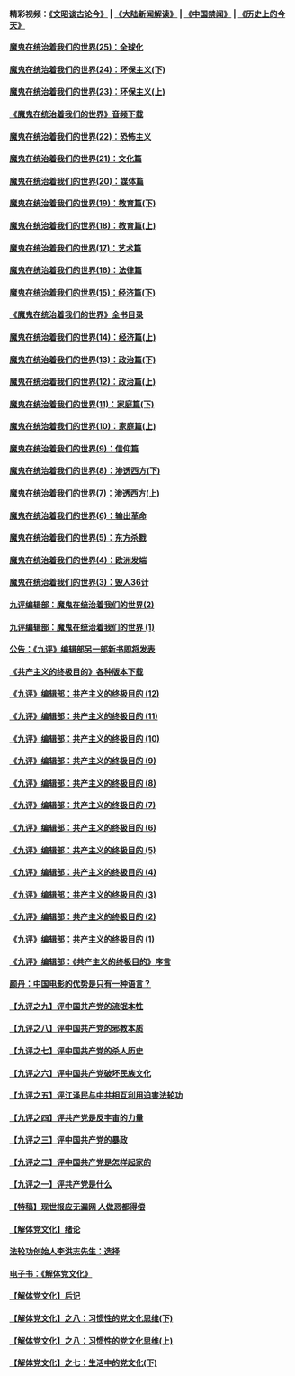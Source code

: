 #### 精彩视频：[《文昭谈古论今》](https://github.com/gfw-breaker/wenzhao/blob/master/README.md?t=12071231) | [《大陆新闻解读》](https://github.com/gfw-breaker/ntdtv-comedy/blob/master/README.md?t=12071231) | [《中国禁闻》](https://github.com/gfw-breaker/ntdtv-news/blob/master/README.md?t=12071231) | [《历史上的今天》](https://github.com/gfw-breaker/today-in-history/blob/master/README.md?t=12071231) 

#### [魔鬼在统治着我们的世界(25)：全球化](../pages/nsc422/n10788205.md?t=12071231) 

#### [魔鬼在统治着我们的世界(24)：环保主义(下)](../pages/nsc422/n10695307.md?t=12071231) 

#### [魔鬼在统治着我们的世界(23)：环保主义(上)](../pages/nsc422/n10688613.md?t=12071231) 

#### [《魔鬼在统治着我们的世界》音频下载](../pages/nsc422/n10635553.md?t=12071231) 

#### [魔鬼在统治着我们的世界(22)：恐怖主义](../pages/nsc422/n10614727.md?t=12071231) 

#### [魔鬼在统治着我们的世界(21)：文化篇](../pages/nsc422/n10597706.md?t=12071231) 

#### [魔鬼在统治着我们的世界(20)：媒体篇](../pages/nsc422/n10586579.md?t=12071231) 

#### [魔鬼在统治着我们的世界(19)：教育篇(下)](../pages/nsc422/n10564808.md?t=12071231) 

#### [魔鬼在统治着我们的世界(18)：教育篇(上)](../pages/nsc422/n10526970.md?t=12071231) 

#### [魔鬼在统治着我们的世界(17)：艺术篇](../pages/nsc422/n10499093.md?t=12071231) 

#### [魔鬼在统治着我们的世界(16)：法律篇](../pages/nsc422/n10485969.md?t=12071231) 

#### [魔鬼在统治着我们的世界(15)：经济篇(下)](../pages/nsc422/n10469975.md?t=12071231) 

#### [《魔鬼在统治着我们的世界》全书目录](../pages/nsc422/n10464261.md?t=12071231) 

#### [魔鬼在统治着我们的世界(14)：经济篇(上)](../pages/nsc422/n10457370.md?t=12071231) 

#### [魔鬼在统治着我们的世界(13)：政治篇(下)](../pages/nsc422/n10448270.md?t=12071231) 

#### [魔鬼在统治着我们的世界(12)：政治篇(上)](../pages/nsc422/n10444576.md?t=12071231) 

#### [魔鬼在统治着我们的世界(11)：家庭篇(下)](../pages/nsc422/n10440961.md?t=12071231) 

#### [魔鬼在统治着我们的世界(10)：家庭篇(上)](../pages/nsc422/n10435448.md?t=12071231) 

#### [魔鬼在统治着我们的世界(9)：信仰篇](../pages/nsc422/n10432159.md?t=12071231) 

#### [魔鬼在统治着我们的世界(8)：渗透西方(下)](../pages/nsc422/n10429603.md?t=12071231) 

#### [魔鬼在统治着我们的世界(7)：渗透西方(上)](../pages/nsc422/n10426013.md?t=12071231) 

#### [魔鬼在统治着我们的世界(6)：输出革命](../pages/nsc422/n10421536.md?t=12071231) 

#### [魔鬼在统治着我们的世界(5)：东方杀戮](../pages/nsc422/n10417707.md?t=12071231) 

#### [魔鬼在统治着我们的世界(4)：欧洲发端](../pages/nsc422/n10414890.md?t=12071231) 

#### [魔鬼在统治着我们的世界(3)：毁人36计](../pages/nsc422/n10411583.md?t=12071231) 

#### [九评编辑部：魔鬼在统治着我们的世界(2)](../pages/nsc422/n10410036.md?t=12071231) 

#### [九评编辑部：魔鬼在统治着我们的世界 (1)](../pages/nsc422/n10406825.md?t=12071231) 

#### [公告：《九评》编辑部另一部新书即将发表](../pages/nsc422/n10405104.md?t=12071231) 

#### [《共产主义的终极目的》各种版本下载](../pages/nsc422/n10022138.md?t=12071231) 

#### [《九评》编辑部：共产主义的终极目的 (12)](../pages/nsc422/n9933272.md?t=12071231) 

#### [《九评》编辑部：共产主义的终极目的 (11)](../pages/nsc422/n9924973.md?t=12071231) 

#### [《九评》编辑部：共产主义的终极目的 (10)](../pages/nsc422/n9920883.md?t=12071231) 

#### [《九评》编辑部：共产主义的终极目的 (9)](../pages/nsc422/n9916363.md?t=12071231) 

#### [《九评》编辑部：共产主义的终极目的 (8)](../pages/nsc422/n9912488.md?t=12071231) 

#### [《九评》编辑部：共产主义的终极目的 (7)](../pages/nsc422/n9901176.md?t=12071231) 

#### [《九评》编辑部：共产主义的终极目的 (6)](../pages/nsc422/n9899359.md?t=12071231) 

#### [《九评》编辑部：共产主义的终极目的 (5)](../pages/nsc422/n9893174.md?t=12071231) 

#### [《九评》编辑部：共产主义的终极目的 (4)](../pages/nsc422/n9891246.md?t=12071231) 

#### [《九评》编辑部：共产主义的终极目的 (3)](../pages/nsc422/n9879879.md?t=12071231) 

#### [《九评》编辑部：共产主义的终极目的 (2)](../pages/nsc422/n9876205.md?t=12071231) 

#### [《九评》编辑部：共产主义的终极目的 (1)](../pages/nsc422/n9865857.md?t=12071231) 

#### [《九评》编辑部：《共产主义的终极目的》序言](../pages/nsc422/n9862666.md?t=12071231) 

#### [颜丹：中国电影的优势是只有一种语言？](../pages/nsc422/n9583062.md?t=12071231) 

#### [【九评之九】评中国共产党的流氓本性](../pages/nsc422/n737542.md?t=12071231) 

#### [【九评之八】评中国共产党的邪教本质](../pages/nsc422/n735942.md?t=12071231) 

#### [【九评之七】评中国共产党的杀人历史](../pages/nsc422/n733806.md?t=12071231) 

#### [【九评之六】评中国共产党破坏民族文化](../pages/nsc422/n731667.md?t=12071231) 

#### [【九评之五】评江泽民与中共相互利用迫害法轮功](../pages/nsc422/n730058.md?t=12071231) 

#### [【九评之四】评共产党是反宇宙的力量](../pages/nsc422/n727814.md?t=12071231) 

#### [【九评之三】评中国共产党的暴政](../pages/nsc422/n725597.md?t=12071231) 

#### [【九评之二】评中国共产党是怎样起家的](../pages/nsc422/n723946.md?t=12071231) 

#### [【九评之一】评共产党是什么](../pages/nsc422/n722529.md?t=12071231) 

#### [【特稿】现世报应无漏网 人做恶都得偿](../pages/nsc422/n4215167.md?t=12071231) 

#### [【解体党文化】绪论](../pages/nsc422/n1449356.md?t=12071231) 

#### [法轮功创始人李洪志先生：选择](../pages/nsc422/n3580738.md?t=12071231) 

#### [电子书：《解体党文化》](../pages/nsc422/n1573484.md?t=12071231) 

#### [【解体党文化】后记](../pages/nsc422/n1531999.md?t=12071231) 

#### [【解体党文化】之八：习惯性的党文化思维(下)](../pages/nsc422/n1526477.md?t=12071231) 

#### [【解体党文化】之八：习惯性的党文化思维(上)](../pages/nsc422/n1520631.md?t=12071231) 

#### [【解体党文化】之七：生活中的党文化(下)](../pages/nsc422/n1513446.md?t=12071231) 

